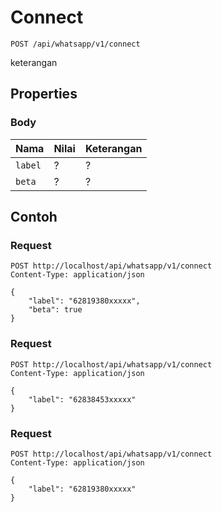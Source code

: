 # Connect
```http
POST /api/whatsapp/v1/connect
```
keterangan
## Properties
### Body
Nama  | Nilai | Keterangan
--- | --- | ---
<code>label</code> | ? | ?
<code>beta</code> | ? | ?

## Contoh

### Request
```http
POST http://localhost/api/whatsapp/v1/connect
Content-Type: application/json

{
    "label": "62819380xxxxx",
    "beta": true
}
```

### Request
```http
POST http://localhost/api/whatsapp/v1/connect
Content-Type: application/json

{
    "label": "62838453xxxxx"
}
```

### Request
```http
POST http://localhost/api/whatsapp/v1/connect
Content-Type: application/json

{
    "label": "62819380xxxxx"
}
```
